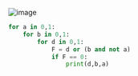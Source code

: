 ![image](https://user-images.githubusercontent.com/70198995/174295597-51499b23-c373-48d0-98ec-06a2751575bc.png)

```python
for a in 0,1:
    for b in 0,1:
        for d in 0,1:
            F = d or (b and not a)
            if F == 0:
                print(d,b,a)
```
